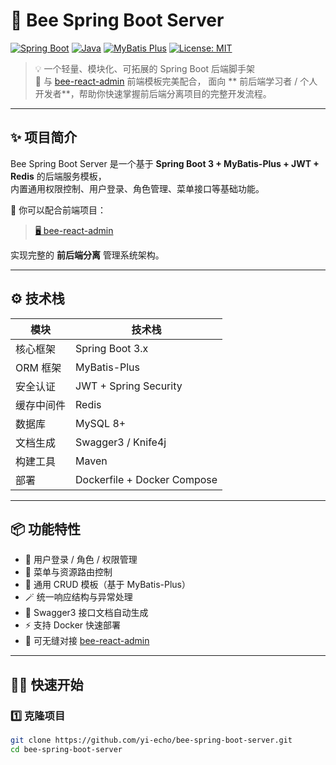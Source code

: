 # 🐝 Bee Spring Boot Server

[![Spring Boot](https://img.shields.io/badge/Spring%20Boot-3.2+-6DB33F?logo=springboot)](https://spring.io/projects/spring-boot)
[![Java](https://img.shields.io/badge/Java-17+-red?logo=java)](https://www.oracle.com/java/)
[![MyBatis Plus](https://img.shields.io/badge/MyBatis%20Plus-3.5+-blue?logo=java)](https://baomidou.com/)
[![License: MIT](https://img.shields.io/badge/License-MIT-yellow.svg)](LICENSE)

> 💡 一个轻量、模块化、可拓展的 Spring Boot 后端脚手架  
> 🚀 与 [bee-react-admin](https://github.com/yi-echo/bee-react-admin) 前端模板完美配合， 面向 ** 前后端学习者 / 个人开发者**，帮助你快速掌握前后端分离项目的完整开发流程。

---

## ✨ 项目简介

Bee Spring Boot Server 是一个基于 **Spring Boot 3 + MyBatis-Plus + JWT + Redis** 的后端服务模板，  
内置通用权限控制、用户登录、角色管理、菜单接口等基础功能。

🧩 你可以配合前端项目：
> [🖥️ bee-react-admin](https://github.com/yi-echo/bee-react-admin)

实现完整的 **前后端分离** 管理系统架构。

---

## ⚙️ 技术栈

| 模块 | 技术栈 |
|------|--------|
| 核心框架 | Spring Boot 3.x |
| ORM 框架 | MyBatis-Plus |
| 安全认证 | JWT + Spring Security |
| 缓存中间件 | Redis |
| 数据库 | MySQL 8+ |
| 文档生成 | Swagger3 / Knife4j |
| 构建工具 | Maven |
| 部署 | Dockerfile + Docker Compose |

---

## 📦 功能特性

- 🔐 用户登录 / 角色 / 权限管理
- 🧭 菜单与资源路由控制
- 🧰 通用 CRUD 模板（基于 MyBatis-Plus）
- 🪄 统一响应结构与异常处理
- 🧩 Swagger3 接口文档自动生成
- ⚡ 支持 Docker 快速部署
- 🔄 可无缝对接 [bee-react-admin](https://github.com/yi-echo/bee-react-admin)

---

## 🧑‍💻 快速开始

### 1️⃣ 克隆项目
```bash
git clone https://github.com/yi-echo/bee-spring-boot-server.git
cd bee-spring-boot-server
